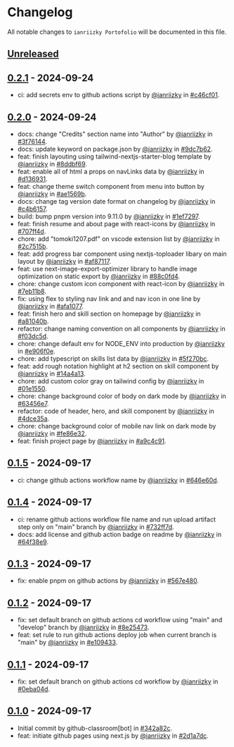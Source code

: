 # Changelog

All notable changes to `ianriizky Portofolio` will be documented in this file.

## [Unreleased](https://github.com/ianriizky/ianriizky.github.io/compare/0.2.1...develop)

## [0.2.1](https://github.com/ianriizky/ianriizky.github.io/releases/tag/0.2.1) - 2024-09-24

- ci: add secrets env to github actions script by [@ianriizky](https://github.com/ianriizky) in [#c46cf01](https://github.com/ianriizky/ianriizky.github.io/commit/c46cf019885c0409a8e8cd8168bf2907f9af2e52).

## [0.2.0](https://github.com/ianriizky/ianriizky.github.io/releases/tag/0.2.0) - 2024-09-24

- docs: change "Credits" section name into "Author" by [@ianriizky](https://github.com/ianriizky) in [#3f76144](https://github.com/ianriizky/ianriizky.github.io/commit/3f761449ede44f1e063e47b1619e3f4383cdcbbc).
- docs: update keyword on package.json by [@ianriizky](https://github.com/ianriizky) in [#9dc7b62](https://github.com/ianriizky/ianriizky.github.io/commit/9dc7b62d8f2c593e65a779a34190ed9e73f95663).
- feat: finish layouting using tailwind-nextjs-starter-blog template by [@ianriizky](https://github.com/ianriizky) in [#8ddbf69](https://github.com/ianriizky/ianriizky.github.io/commit/8ddbf69dd706413c163a80cdadaa76f82b0724eb).
- feat: enable all of html a props on navLinks data by [@ianriizky](https://github.com/ianriizky) in [#d136931](https://github.com/ianriizky/ianriizky.github.io/commit/d136931855acbb5adc0ef005f70a8613ff0fb00a).
- feat: change theme switch component from menu into button by [@ianriizky](https://github.com/ianriizky) in [#ae1569b](https://github.com/ianriizky/ianriizky.github.io/commit/ae1569ba2165a3f0c8d1922dfad4f9394e9bed48).
- docs: change tag version date format on changelog by [@ianriizky](https://github.com/ianriizky) in [#c4b6157](https://github.com/ianriizky/ianriizky.github.io/commit/c4b615744f865953745c90572d8a766c5cd37c44).
- build: bump pnpm version into 9.11.0 by [@ianriizky](https://github.com/ianriizky) in [#1ef7297](https://github.com/ianriizky/ianriizky.github.io/commit/1ef72973f4706e68430f155852f5885241b64b26).
- feat: finish resume and about page with react-icons by [@ianriizky](https://github.com/ianriizky) in [#707ff4d](https://github.com/ianriizky/ianriizky.github.io/commit/707ff4dd342f27fa0cc0ab6c4bdb14634297102d).
- chore: add "tomoki1207.pdf" on vscode extension list by [@ianriizky](https://github.com/ianriizky) in [#2c7515b](https://github.com/ianriizky/ianriizky.github.io/commit/2c7515be29e3da8db8ecad4fb010c23a2e28816f).
- feat: add progress bar component using nextjs-toploader libary on main layout by [@ianriizky](https://github.com/ianriizky) in [#af87117](https://github.com/ianriizky/ianriizky.github.io/commit/af87117e1c6b5bebdd3d462a825715110754084a).
- feat: use next-image-export-optimizer library to handle image optimization on static export by [@ianriizky](https://github.com/ianriizky) in [#88c0fd4](https://github.com/ianriizky/ianriizky.github.io/commit/88c0fd43adbff7778b7308afa80c6d00ca4e3fbd).
- chore: change custom icon component with react-icon by [@ianriizky](https://github.com/ianriizky) in [#7eb11b8](https://github.com/ianriizky/ianriizky.github.io/commit/7eb11b80998f8e163bff274ae55f4705ada09370).
- fix: using flex to styling nav link and and nav icon in one line by [@ianriizky](https://github.com/ianriizky) in [#afa1077](https://github.com/ianriizky/ianriizky.github.io/commit/afa107764ff6cc5c92c03607a25a4792f2d9f062).
- feat: finish hero and skill section on homepage by [@ianriizky](https://github.com/ianriizky) in [#a81040b](https://github.com/ianriizky/ianriizky.github.io/commit/a81040b39ba3e57ae1ffc6bde1a665c123982e06).
- refactor: change naming convention on all components by [@ianriizky](https://github.com/ianriizky) in [#f03dc5d](https://github.com/ianriizky/ianriizky.github.io/commit/f03dc5df68898f71b6b4f7eb9a854b0606539690).
- chore: change default env for NODE_ENV into production by [@ianriizky](https://github.com/ianriizky) in [#e906f0e](https://github.com/ianriizky/ianriizky.github.io/commit/e906f0e167d2f6452c1c7cffd1fde9029e008869).
- chore: add typescript on skills list data by [@ianriizky](https://github.com/ianriizky) in [#5f270bc](https://github.com/ianriizky/ianriizky.github.io/commit/5f270bc0bdcdeae8fa314c42a050cb241717b1fa).
- feat: add rough notation highlight at h2 section on skill component by [@ianriizky](https://github.com/ianriizky) in [#14a4a13](https://github.com/ianriizky/ianriizky.github.io/commit/14a4a13fc583afafe01758f1cb78b6430eac05c0).
- chore: add custom color gray on tailwind config by [@ianriizky](https://github.com/ianriizky) in [#01e1550](https://github.com/ianriizky/ianriizky.github.io/commit/01e15507fecdd286cdb53b0ff193f8e9c8c806ad).
- chore: change background color of body on dark mode by [@ianriizky](https://github.com/ianriizky) in [#63456e7](https://github.com/ianriizky/ianriizky.github.io/commit/63456e7ea0a6648c5b19fca7fecc6b2ef9a5a309).
- refactor: code of header, hero, and skill component by [@ianriizky](https://github.com/ianriizky) in [#4dce35a](https://github.com/ianriizky/ianriizky.github.io/commit/4dce35ad642b44f9326bd273cd9dc52129d69806).
- chore: change background color of mobile nav link on dark mode by [@ianriizky](https://github.com/ianriizky) in [#fe86e32](https://github.com/ianriizky/ianriizky.github.io/commit/fe86e324fdd802004a8f6a64a64c2e58fbf650e4).
- feat: finish project page by [@ianriizky](https://github.com/ianriizky) in [#a9c4c91](https://github.com/ianriizky/ianriizky.github.io/commit/a9c4c91483be033f7c4581c3ee56579d7f4149bc).

## [0.1.5](https://github.com/ianriizky/ianriizky.github.io/releases/tag/0.1.5) - 2024-09-17

- ci: change github actions workflow name by [@ianriizky](https://github.com/ianriizky) in [#646e60d](https://github.com/ianriizky/ianriizky.github.io/commit/646e60db69f09942944f595b4c3ec199952db2fb).

## [0.1.4](https://github.com/ianriizky/ianriizky.github.io/releases/tag/0.1.4) - 2024-09-17

- ci: rename github actions workflow file name and run upload artifact step only on "main" branch by [@ianriizky](https://github.com/ianriizky) in [#732ff7d](https://github.com/ianriizky/ianriizky.github.io/commit/732ff7d781856f915c193a20be06e778fb3a7f1e).
- docs: add license and github action badge on readme by [@ianriizky](https://github.com/ianriizky) in [#64f38e9](https://github.com/ianriizky/ianriizky.github.io/commit/64f38e98de1dcde46e91724b9acba8672ff56487).

## [0.1.3](https://github.com/ianriizky/ianriizky.github.io/releases/tag/0.1.3) - 2024-09-17

- fix: enable pnpm on github actions by [@ianriizky](https://github.com/ianriizky) in [#567e480](https://github.com/ianriizky/ianriizky.github.io/commit/567e480e104c3ad35b1697232ce6176e42bcea91).

## [0.1.2](https://github.com/ianriizky/ianriizky.github.io/releases/tag/0.1.2) - 2024-09-17

- fix: set default branch on github actions cd workflow using "main" and "develop" branch by [@ianriizky](https://github.com/ianriizky) in [#8e25473](https://github.com/ianriizky/ianriizky.github.io/commit/8e25473903b43ff8959c76d5fdfb5fced62fa7d3).
- feat: set rule to run github actions deploy job when current branch is "main" by [@ianriizky](https://github.com/ianriizky) in [#e109433](https://github.com/ianriizky/ianriizky.github.io/commit/e109433e45d377cf4394395de65d0710dcadbaeb).

## [0.1.1](https://github.com/ianriizky/ianriizky.github.io/releases/tag/0.1.1) - 2024-09-17

- fix: set default branch on github actions cd workflow by [@ianriizky](https://github.com/ianriizky) in [#0eba04d](https://github.com/ianriizky/ianriizky.github.io/commit/0eba04d456a484a1c1660df8b3c7ddaae0bd8354).

## [0.1.0](https://github.com/ianriizky/ianriizky.github.io/releases/tag/0.1.0) - 2024-09-17

- Initial commit by github-classroom[bot] in [#342a82c](https://github.com/ianriizky/ianriizky.github.io/commit/342a82c7bf6eea53789889b5806e049842050e63).
- feat: initiate github pages using next.js by [@ianriizky](https://github.com/ianriizky) in [#2d1a7dc](https://github.com/ianriizky/ianriizky.github.io/commit/2d1a7dcabe220f0f9fa27ac0393f88f7b4015294).
